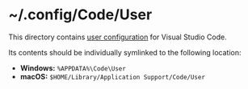 # ~/.config/Code/User

This directory contains [user configuration][vs] for Visual Studio Code.

Its contents should be individually symlinked to the following location:

- **Windows:** `%APPDATA%\Code\User`
- **macOS:**   `$HOME/Library/Application Support/Code/User`

[vs]: https://code.visualstudio.com/docs/getstarted/settings
